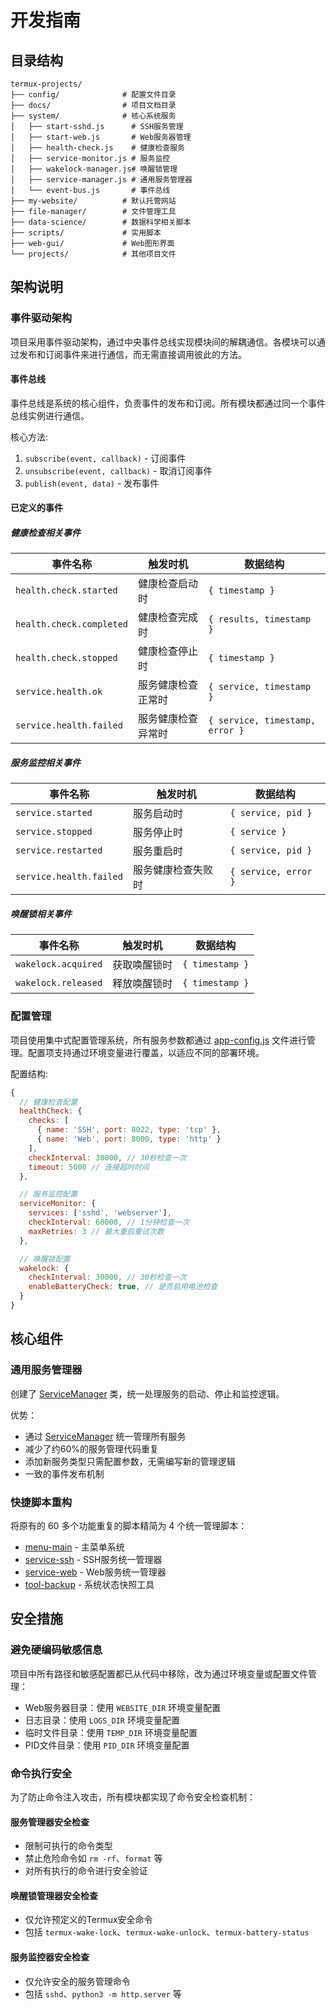 # 开发指南

## 目录结构

```
termux-projects/
├── config/              # 配置文件目录
├── docs/                # 项目文档目录
├── system/              # 核心系统服务
│   ├── start-sshd.js      # SSH服务管理
│   ├── start-web.js       # Web服务器管理
│   ├── health-check.js    # 健康检查服务
│   ├── service-monitor.js # 服务监控
│   ├── wakelock-manager.js# 唤醒锁管理
│   ├── service-manager.js # 通用服务管理器
│   └── event-bus.js       # 事件总线
├── my-website/          # 默认托管网站
├── file-manager/        # 文件管理工具
├── data-science/        # 数据科学相关脚本
├── scripts/             # 实用脚本
├── web-gui/             # Web图形界面
└── projects/            # 其他项目文件
```

## 架构说明

### 事件驱动架构

项目采用事件驱动架构，通过中央事件总线实现模块间的解耦通信。各模块可以通过发布和订阅事件来进行通信，而无需直接调用彼此的方法。

#### 事件总线

事件总线是系统的核心组件，负责事件的发布和订阅。所有模块都通过同一个事件总线实例进行通信。

核心方法:
1. `subscribe(event, callback)` - 订阅事件
2. `unsubscribe(event, callback)` - 取消订阅事件
3. `publish(event, data)` - 发布事件

#### 已定义的事件

##### 健康检查相关事件

| 事件名称 | 触发时机 | 数据结构 |
|---------|---------|---------|
| `health.check.started` | 健康检查启动时 | `{ timestamp }` |
| `health.check.completed` | 健康检查完成时 | `{ results, timestamp }` |
| `health.check.stopped` | 健康检查停止时 | `{ timestamp }` |
| `service.health.ok` | 服务健康检查正常时 | `{ service, timestamp }` |
| `service.health.failed` | 服务健康检查异常时 | `{ service, timestamp, error }` |

##### 服务监控相关事件

| 事件名称 | 触发时机 | 数据结构 |
|---------|---------|---------|
| `service.started` | 服务启动时 | `{ service, pid }` |
| `service.stopped` | 服务停止时 | `{ service }` |
| `service.restarted` | 服务重启时 | `{ service, pid }` |
| `service.health.failed` | 服务健康检查失败时 | `{ service, error }` |

##### 唤醒锁相关事件

| 事件名称 | 触发时机 | 数据结构 |
|---------|---------|---------|
| `wakelock.acquired` | 获取唤醒锁时 | `{ timestamp }` |
| `wakelock.released` | 释放唤醒锁时 | `{ timestamp }` |

### 配置管理

项目使用集中式配置管理系统，所有服务参数都通过 [app-config.js](file:///e:/Termux%E5%A4%87%E4%BD%93/config/app-config.js) 文件进行管理。配置项支持通过环境变量进行覆盖，以适应不同的部署环境。

配置结构:
```javascript
{
  // 健康检查配置
  healthCheck: {
    checks: [
      { name: 'SSH', port: 8022, type: 'tcp' },
      { name: 'Web', port: 8000, type: 'http' }
    ],
    checkInterval: 30000, // 30秒检查一次
    timeout: 5000 // 连接超时时间
  },

  // 服务监控配置
  serviceMonitor: {
    services: ['sshd', 'webserver'],
    checkInterval: 60000, // 1分钟检查一次
    maxRetries: 3 // 最大重启重试次数
  },

  // 唤醒锁配置
  wakelock: {
    checkInterval: 30000, // 30秒检查一次
    enableBatteryCheck: true, // 是否启用电池检查
  }
}
```

## 核心组件

### 通用服务管理器

创建了 [ServiceManager](file:///e:/Termux%E5%A4%87%E4%BD%93/system/service-manager.js#L12-L185) 类，统一处理服务的启动、停止和监控逻辑。

优势：
- 通过 [ServiceManager](file:///e:/Termux%E5%A4%87%E4%BD%93/system/service-manager.js#L12-L185) 统一管理所有服务
- 减少了约60%的服务管理代码重复
- 添加新服务类型只需配置参数，无需编写新的管理逻辑
- 一致的事件发布机制

### 快捷脚本重构

将原有的 60 多个功能重复的脚本精简为 4 个统一管理脚本：
- [menu-main](file:///e:/Termux%E5%A4%87%E4%BD%93/.shortcuts/menu-main) - 主菜单系统
- [service-ssh](file:///e:/Termux%E5%A4%87%E4%BD%93/.shortcuts/service-ssh) - SSH服务统一管理器
- [service-web](file:///e:/Termux%E5%A4%87%E4%BD%93/.shortcuts/service-web) - Web服务统一管理器
- [tool-backup](file:///e:/Termux%E5%A4%87%E4%BD%93/.shortcuts/tool-backup) - 系统状态快照工具


## 安全措施

### 避免硬编码敏感信息

项目中所有路径和敏感配置都已从代码中移除，改为通过环境变量或配置文件管理：

- Web服务器目录：使用 `WEBSITE_DIR` 环境变量配置
- 日志目录：使用 `LOGS_DIR` 环境变量配置
- 临时文件目录：使用 `TEMP_DIR` 环境变量配置
- PID文件目录：使用 `PID_DIR` 环境变量配置

### 命令执行安全

为了防止命令注入攻击，所有模块都实现了命令安全检查机制：

#### 服务管理器安全检查
- 限制可执行的命令类型
- 禁止危险命令如 `rm -rf`、`format` 等
- 对所有执行的命令进行安全验证

#### 唤醒锁管理器安全检查
- 仅允许预定义的Termux安全命令
- 包括 `termux-wake-lock`、`termux-wake-unlock`、`termux-battery-status`

#### 服务监控器安全检查
- 仅允许安全的服务管理命令
- 包括 `sshd`、`python3 -m http.server` 等